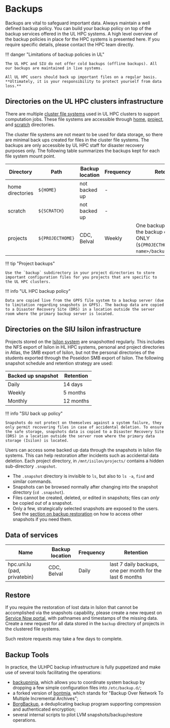 # Backups

<!--backup-intro-start-->

Backups are vital to safeguard important data. Always maintain a well defined backup policy. You can build your backup policy on top of the backup services offered in the UL HPC systems. A high level overview of the backup policies in place for the HPC systems is presented here. If you require specific details, please contact the HPC team directly.

!!! danger "Limitations of backup policies in UL"

    The UL HPC and SIU do not offer cold backups (offline backups). All our backups are maintained in live systems.

    All UL HPC users should back up important files on a regular basis. **Ultimately, it is your responsibility to protect yourself from data loss.**

<!--backup-intro-end-->

## Directories on the UL HPC clusters infrastructure

There are multiple [cluster file systems](/filesystems/#clustered-file-systems) used in UL HPC clusters to support computation jobs. These file systems are accessible through [home](/filesystems/#home-directory), [project](/filesystems/#project-directories), and [scratch](/filesystems/#scratch-directory) directories.

<!--backup-ulhpc-start-->

The cluster file systems are not meant to be used for data storage, so there are minimal back ups created for files in the cluster file systems. The backups are only accessible by UL HPC staff for disaster recovery purposes only. The following table summarizes the backups kept for each file system mount point.

| Directory        | Path             | Backup location | Frequency | Retention                                                                                   |
|------------------|------------------|-----------------|-----------|---------------------------------------------------------------------------------------------|
| home directories | `${HOME}`        | not backed up   | -         |                                                                                             |
| scratch          | `${SCRATCH}`     | not backed up   | -         |                                                                                             |
| projects         | `${PROJECTHOME}` | CDC, Belval     | Weekly    | One backup per week of the backup directory ONLY (`${PROJECTHOME}/<project name>/backup/`). |

!!! tip "Project backups"

    Use the `backup` subdirectory in your project directories to store important configuration files for you projects that are specific to the UL HPC clusters.

!!! info "UL HPC backup policy"

    Data are copied live from the GPFS file system to a backup server (due to limitation regarding snapshots in GPFS). The backup data are copied to a Disaster Recovery Site (DRS) in a location outside the server room where the primary backup server is located.

<!--backup-ulhpc-end-->

## Directories on the SIU Isilon infrastructure

<!--backup-isilon-start-->

Projects stored on the [Isilon system](/filesystems/isilon) are snapshotted regularly. This includes the NFS export of Isilon in HL HPC systems, personal and project directories in Atlas, the SMB export of Isilon, but not the personal directories of the students exported through the Poseidon SMB export of Isilon. The following snapshot schedule and retention strategy are used:

| Backed up snapshot | Retention |
|--------------------|-----------|
| Daily              | 14 days   |
| Weekly             | 5 months  |
| Monthly            | 12 months |

!!! info "SIU back up policy"

    Snapshots do not protect on themselves against a system failure, they only permit recovering files in case of accidental deletion. To ensure the safe storage, snapshots data is copied to a Disaster Recovery Site (DRS) in a location outside the server room where the primary data storage (Isilon) is located.

<!--backup-isilon-end-->

Users can access some backed up data through the snapshots in Isilon file systems. This can help restoration after incidents such as accidental data deletion. Each project directory, in `/mnt/isilon/projects/` contains a hidden sub-directory `.snapshot`. 

- The `.snapshot` directory is invisible to `ls`, but also to `ls -a`, `find` and similar commands.
- Snapshots can be browsed normally after changing into the snapshot directory (`cd .snapshot`).
- Files cannot be created, deleted, or edited in snapshots; files can *only* be copied *out* of a snapshot.
- Only a few, strategically selected snapshots are exposed to the users. See the [section on backup restoration](#restore) on how to access other snapshots if you need them.

## Data of services

| Name                         | Backup location | Frequency | Retention                                                 |
|------------------------------|-----------------|-----------|-----------------------------------------------------------|
| hpc.uni.lu (pad, privatebin) | CDC, Belval     | Daily     | last 7 daily backups, one per month for the last 6 months |


## Restore

If you require the restoration of lost data in Isilon that cannot be accomplished via the snapshots capability, please create a new request on [Service Now portal](https://hpc.uni.lu/support), with pathnames and timestamps of the missing data. Create a new request for all data stored in the `backup` directory of projects in the clustered file systems.

Such restore requests may take a few days to complete.

## Backup Tools

In practice, the ULHPC backup infrastructure is fully puppetized and make use of several tools facilitating the operations:

- [backupninja](https://0xacab.org/riseuplabs/backupninja), which allows you to coordinate system backup by dropping a few simple configuration files into `/etc/backup.d/`;
- a forked version of [bontmia](https://github.com/hcartiaux/bontmia), which stands for "Backup Over Network To Multiple Incremental Archives";
- [BorgBackup](https://borgbackup.readthedocs.io/en/stable/), a deduplicating backup program supporting compression and authenticated encryption;
- several internal scripts to pilot LVM snapshots/backup/restore operations.
